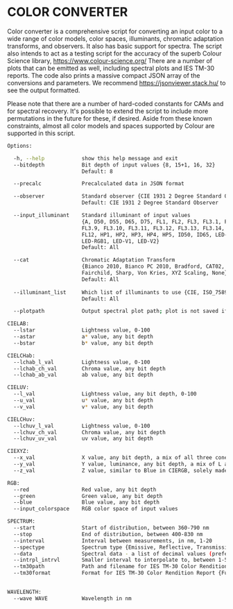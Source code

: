 <h1>COLOR CONVERTER</h1>

Color converter is a comprehensive script for converting an input color to a wide range of color models, color spaces, illuminants, chromatic adaptation transforms, and observers.  It also has basic support for spectra.  The script also intends to act as a testing script for the accuracy of the superb Colour Science library, https://www.colour-science.org/   There are a number of plots that can be emitted as well, including spectral plots and IES TM-30 reports.  The code also prints a massive compact JSON array of the conversions and parameters.  We recommend https://jsonviewer.stack.hu/ to see the output formatted.

Please note that there are a number of hard-coded constants for CAMs and for spectral recovery.  It's possible to extend the script to include more permutations in the future for these, if desired. Aside from these known constraints, almost all color models and spaces supported by Colour are supported in this script.

```sh
Options:

  -h, --help            show this help message and exit
  --bitdepth            Bit depth of input values {8, 15+1, 16, 32}
                        Default: 8

  --precalc             Precalculated data in JSON format

  --observer            Standard observer {CIE 1931 2 Degree Standard Observer, CIE 1964 10 Degree Standard Observer}
                        Default: CIE 1931 2 Degree Standard Observer

  --input_illuminant    Standard illuminant of input values
                        {A, D50, D55, D65, D75, FL1, FL2, FL3, FL3.1, FL3.2, FL3.3, FL3.4, FL3.5, FL3.6, FL3.7, FL3.8,
                        FL3.9, FL3.10, FL3.11, FL3.12, FL3.13, FL3.14, FL3.15, FL4, FL5, FL6, FL7, FL8, FL9, FL10, FL11,
                        FL12, HP1, HP2, HP3, HP4, HP5, ID50, ID65, LED-B1, LED-B2, LED-B3, LED-B4, LED-B5, LED-BH1,
                        LED-RGB1, LED-V1, LED-V2}
                        Default: All

  --cat                 Chromatic Adaptation Transform
                        {Bianco 2010, Bianco PC 2010, Bradford, CAT02, CAT02 Brill 2008, CAT16, CMCCAT97, CMCCAT2000,
                        Fairchild, Sharp, Von Kries, XYZ Scaling, None}
                        Default: All
                        
  --illuminant_list     Which list of illuminants to use {CIE, ISO_7589, All}
                        Default: All

  --plotpath            Output spectral plot path; plot is not saved if argument is omitted. SVG extension is added if not provided

CIELAB:
  --lstar               Lightness value, 0-100
  --astar               a* value, any bit depth
  --bstar               b* value, any bit depth

CIELCHab:
  --lchab_l_val         Lightness value, 0-100
  --lchab_ch_val        Chroma value, any bit depth
  --lchab_ab_val        ab value, any bit depth

CIELUV:
  --l_val               Lightness value, any bit depth, 0-100
  --u_val               u* value, any bit depth
  --v_val               v* value, any bit depth

CIELCHuv:
  --lchuv_l_val         Lightness value, 0-100
  --lchuv_ch_val        Chroma value, any bit depth
  --lchuv_uv_val        uv value, any bit depth

CIEXYZ:
  --x_val               X value, any bit depth, a mix of all three cone responses, 0-1
  --y_val               Y value, luminance, any bit depth, a mix of L and M responses, 0-1
  --z_val               Z value, similar to Blue in CIERGB, solely made up of the S cone response, 0-1

RGB:
  --red                 Red value, any bit depth
  --green               Green value, any bit depth
  --blue                Blue value, any bit depth
  --input_colorspace    RGB color space of input values

SPECTRUM:
  --start               Start of distribution, between 360-790 nm
  --stop                End of distribution, between 400-830 nm
  --interval            Interval between measurements, in nm, 1-20
  --spectype            Spectrum type {Emissive, Reflective, Transmissive}
  --data                Spectral data - a list of decimal values (preferrably to 6+ places), with spaces in between, unquoted, unbracketed, 0-1
  --intrpl_intrvl       Smaller interval to interpolate to, between 1-5 nm
  --tm30path            Path and filename for IES TM-30 Color Rendition Report; actual or interpolated interval must be 1-5 nm
  --tm30format          Format for IES TM-30 Color Rendition Report {Full, Intermediate, Simple}
                        

WAVELENGTH:
  --wave WAVE           Wavelength in nm

